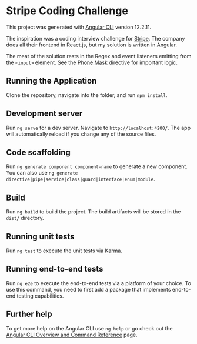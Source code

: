 # Stripe Coding Challenge

This project was generated with [Angular CLI](https://github.com/angular/angular-cli) version 12.2.11.

The inspiration was a coding interview challenge for [Stripe](https://stripe.com/). The company does all their frontend in React.js, but my solution is written in Angular.

The meat of the solution rests in the Regex and event listeners emitting from the `<input>` element. See the [Phone Mask](src\app\phone-mask.directive.ts) directive for important logic.

## Running the Application

Clone the repository, navigate into the folder, and run `npm install`.

## Development server

Run `ng serve` for a dev server. Navigate to `http://localhost:4200/`. The app will automatically reload if you change any of the source files.

## Code scaffolding

Run `ng generate component component-name` to generate a new component. You can also use `ng generate directive|pipe|service|class|guard|interface|enum|module`.

## Build

Run `ng build` to build the project. The build artifacts will be stored in the `dist/` directory.

## Running unit tests

Run `ng test` to execute the unit tests via [Karma](https://karma-runner.github.io).

## Running end-to-end tests

Run `ng e2e` to execute the end-to-end tests via a platform of your choice. To use this command, you need to first add a package that implements end-to-end testing capabilities.

## Further help

To get more help on the Angular CLI use `ng help` or go check out the [Angular CLI Overview and Command Reference](https://angular.io/cli) page.
